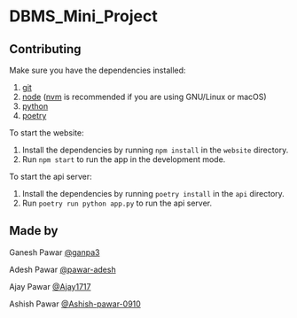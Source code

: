 # DBMS_Mini_Project

## Contributing

Make sure you have the dependencies installed:
1. [git](https://git-scm.com/downloads)
2. [node](https://nodejs.org/) ([nvm](https://github.com/nvm-sh/nvm) is recommended if you are using GNU/Linux or macOS)
3. [python](https://www.python.org/)
4. [poetry](https://python-poetry.org/docs/master/)

To start the website:
1. Install the dependencies by running `npm install` in the `website` directory.
2. Run `npm start` to run the app in the development mode.

To start the api server:
1. Install the dependencies by running `poetry install` in the `api` directory.
2. Run `poetry run python app.py` to run the api server.

## Made by
Ganesh Pawar [@ganpa3](https://github.com/ganpa3)

Adesh Pawar [@pawar-adesh](https://github.com/pawar-adesh)

Ajay Pawar [@Ajay1717](https://github.com/Ajay1717)

Ashish Pawar [@Ashish-pawar-0910](https://github.com/Ashish-pawar-0910)
